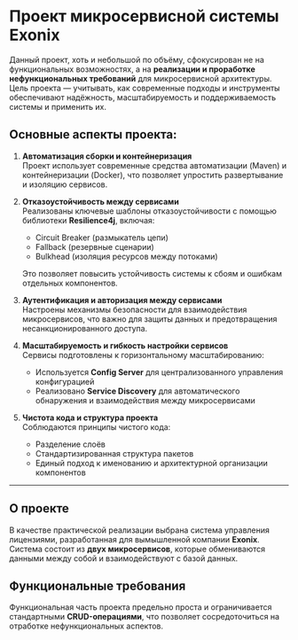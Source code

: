 

# Проект микросервисной системы Exonix

Данный проект, хоть и небольшой по объёму, сфокусирован не на функциональных возможностях, а на **реализации и проработке нефункциональных требований** для микросервисной архитектуры. Цель проекта — учитывать, как современные подходы и инструменты обеспечивают надёжность, масштабируемость и поддерживаемость системы и применить их.

## Основные аспекты проекта:

1. **Автоматизация сборки и контейнеризация**  
   Проект использует современные средства автоматизации (Maven) и контейнеризации (Docker), что позволяет упростить развертывание и изоляцию сервисов.

2. **Отказоустойчивость между сервисами**  
   Реализованы ключевые шаблоны отказоустойчивости с помощью библиотеки **Resilience4j**, включая:
    - Circuit Breaker (размыкатель цепи)
    - Fallback (резервные сценарии)
    - Bulkhead (изоляция ресурсов между потоками)

   Это позволяет повысить устойчивость системы к сбоям и ошибкам отдельных компонентов.

3. **Аутентификация и авторизация между сервисами**  
   Настроены механизмы безопасности для взаимодействия микросервисов, что важно для защиты данных и предотвращения несанкционированного доступа.

4. **Масштабируемость и гибкость настройки сервисов**  
   Сервисы подготовлены к горизонтальному масштабированию:
    - Используется **Config Server** для централизованного управления конфигурацией
    - Реализовано **Service Discovery** для автоматического обнаружения и взаимодействия между микросервисами

5. **Чистота кода и структура проекта**  
   Соблюдаются принципы чистого кода:
    - Разделение слоёв
    - Стандартизированная структура пакетов
    - Единый подход к именованию и архитектурной организации компонентов

---

## О проекте

В качестве практической реализации выбрана система управления лицензиями, разработанная для вымышленной компании **Exonix**.  
Система состоит из **двух микросервисов**, которые обмениваются данными между собой и взаимодействуют с базой данных.

## Функциональные требования

Функциональная часть проекта предельно проста и ограничивается стандартными **CRUD-операциями**, что позволяет сосредоточиться на отработке нефункциональных аспектов.
